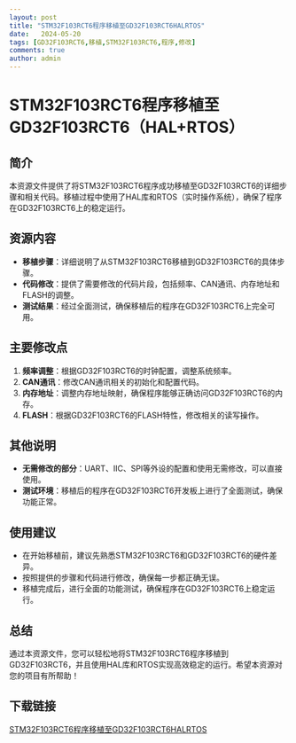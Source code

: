 ```yaml
---
layout: post
title: "STM32F103RCT6程序移植至GD32F103RCT6HALRTOS"
date:   2024-05-20
tags: [GD32F103RCT6,移植,STM32F103RCT6,程序,修改]
comments: true
author: admin
---
```

# STM32F103RCT6程序移植至GD32F103RCT6（HAL+RTOS）

## 简介

本资源文件提供了将STM32F103RCT6程序成功移植至GD32F103RCT6的详细步骤和相关代码。移植过程中使用了HAL库和RTOS（实时操作系统），确保了程序在GD32F103RCT6上的稳定运行。

## 资源内容

- **移植步骤**：详细说明了从STM32F103RCT6移植到GD32F103RCT6的具体步骤。
- **代码修改**：提供了需要修改的代码片段，包括频率、CAN通讯、内存地址和FLASH的调整。
- **测试结果**：经过全面测试，确保移植后的程序在GD32F103RCT6上完全可用。

## 主要修改点

1. **频率调整**：根据GD32F103RCT6的时钟配置，调整系统频率。
2. **CAN通讯**：修改CAN通讯相关的初始化和配置代码。
3. **内存地址**：调整内存地址映射，确保程序能够正确访问GD32F103RCT6的内存。
4. **FLASH**：根据GD32F103RCT6的FLASH特性，修改相关的读写操作。

## 其他说明

- **无需修改的部分**：UART、IIC、SPI等外设的配置和使用无需修改，可以直接使用。
- **测试环境**：移植后的程序在GD32F103RCT6开发板上进行了全面测试，确保功能正常。

## 使用建议

- 在开始移植前，建议先熟悉STM32F103RCT6和GD32F103RCT6的硬件差异。
- 按照提供的步骤和代码进行修改，确保每一步都正确无误。
- 移植完成后，进行全面的功能测试，确保程序在GD32F103RCT6上稳定运行。

## 总结

通过本资源文件，您可以轻松地将STM32F103RCT6程序移植到GD32F103RCT6，并且使用HAL库和RTOS实现高效稳定的运行。希望本资源对您的项目有所帮助！

## 下载链接

[STM32F103RCT6程序移植至GD32F103RCT6HALRTOS](https://pan.quark.cn/s/0dfa5a0ef899)